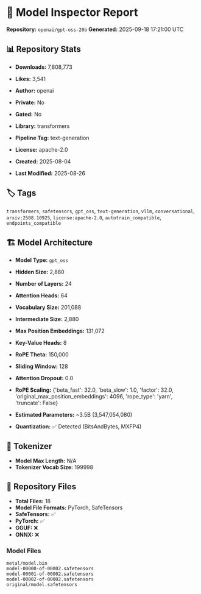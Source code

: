 # 🤗 Model Inspector Report
**Repository:** `openai/gpt-oss-20b`
**Generated:** 2025-09-18 17:21:00 UTC

## 📊 Repository Stats
- **Downloads:** 7,808,773
- **Likes:** 3,541
- **Author:** openai
- **Private:** No
- **Gated:** No
- **Library:** transformers
- **Pipeline Tag:** text-generation
- **License:** apache-2.0

- **Created:** 2025-08-04
- **Last Modified:** 2025-08-26

## 🏷️ Tags
`transformers`, `safetensors`, `gpt_oss`, `text-generation`, `vllm`, `conversational`, `arxiv:2508.10925`, `license:apache-2.0`, `autotrain_compatible`, `endpoints_compatible`

## 🏗️ Model Architecture
- **Model Type:** `gpt_oss`
- **Hidden Size:** 2,880
- **Number of Layers:** 24
- **Attention Heads:** 64
- **Vocabulary Size:** 201,088

- **Intermediate Size:** 2,880
- **Max Position Embeddings:** 131,072
- **Key-Value Heads:** 8
- **RoPE Theta:** 150,000
- **Sliding Window:** 128
- **Attention Dropout:** 0.0
- **RoPE Scaling:** {'beta_fast': 32.0, 'beta_slow': 1.0, 'factor': 32.0, 'original_max_position_embeddings': 4096, 'rope_type': 'yarn', 'truncate': False}

- **Estimated Parameters:** ~3.5B (3,547,054,080)

- **Quantization:** ✅ Detected (BitsAndBytes, MXFP4)

## 📝 Tokenizer
- **Model Max Length:** N/A
- **Tokenizer Vocab Size:** 199998

## 📁 Repository Files
- **Total Files:** 18
- **Model File Formats:** PyTorch, SafeTensors
- **SafeTensors:** ✅
- **PyTorch:** ✅
- **GGUF:** ❌
- **ONNX:** ❌

### Model Files
```
metal/model.bin
model-00000-of-00002.safetensors
model-00001-of-00002.safetensors
model-00002-of-00002.safetensors
original/model.safetensors
```
